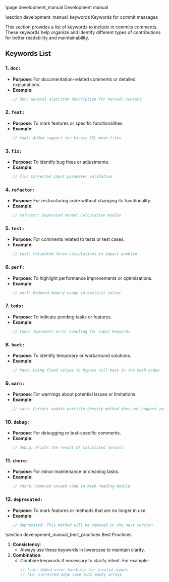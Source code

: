 \page development_manual Development manual

\section development_manual_keywords Keywords for commit messages

This section provides a list of keywords to include in commits comments. These keywords help organize and identify different types of contributions for better readability and maintainability.

## Keywords List

### **1. `doc:`**
- **Purpose**: For documentation-related comments or detailed explanations.
- **Example**:
  ```cpp
  // doc: General algorithm description for terrain contact
  ```

### **2. `feat:`**
- **Purpose**: To mark features or specific functionalities.
- **Example**:
  ```cpp
  // feat: Added support for binary STL mesh files
  ```

### **3. `fix:`**
- **Purpose**: To identify bug fixes or adjustments.
- **Example**:
  ```cpp
  // fix: Corrected input parameter validation
  ```

### **4. `refactor:`**
- **Purpose**: For restructuring code without changing its functionality.
- **Example**:
  ```cpp
  // refactor: Separated normal calculation module
  ```

### **5. `test:`**
- **Purpose**: For comments related to tests or test cases.
- **Example**:
  ```cpp
  // test: Validated force calculations in impact problem
  ```

### **6. `perf:`**
- **Purpose**: To highlight performance improvements or optimizations.
- **Example**:
  ```cpp
  // perf: Reduced memory usage in explicit solver
  ```

### **7. `todo:`**
- **Purpose**: To indicate pending tasks or features.
- **Example**:
  ```cpp
  // todo: Implement error handling for input keywords
  ```

### **8. `hack:`**
- **Purpose**: To identify temporary or workaround solutions.
- **Example**:
  ```cpp
  // hack: Using fixed values to bypass null mass in the mesh nodes
  ```

### **9. `warn:`**
- **Purpose**: For warnings about potential issues or limitations.
- **Example**:
  ```cpp
  // warn: Current update particle density method does not support particle shear changes
  ```

### **10. `debug:`**
- **Purpose**: For debugging or test-specific comments.
- **Example**:
  ```cpp
  // debug: Prints the result of calculated normals
  ```

### **11. `chore:`**
- **Purpose**: For minor maintenance or cleaning tasks.
- **Example**:
  ```cpp
  // chore: Removed unused code in mesh reading module
  ```

### **12. `deprecated:`**
- **Purpose**: To mark features or methods that are no longer in use.
- **Example**:
  ```cpp
  // deprecated: This method will be removed in the next version
  ```

\section development_manual_best_practices Best Practices

1. **Consistency**:
   - Always use these keywords in lowercase to maintain clarity.
2. **Combination**:
   - Combine keywords if necessary to clarify intent. For example:
     ```cpp
     // feat: Added error handling for invalid inputs
     // fix: Corrected edge case with empty arrays
     ```